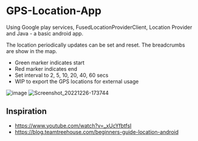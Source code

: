 # GPS-Location-App

Using Google play services, FusedLocationProviderClient, Location Provider and Java - a basic android app.

The location periodically updates can be set and reset. The breadcrumbs are show in the map.
- Green marker indicates start
- Red marker indicates end
- Set interval to 2, 5, 10, 20, 40, 60 secs
- WIP to export the GPS locations for external usage

![image](https://user-images.githubusercontent.com/57990344/202007134-a8a80959-df26-4c26-a8b5-0016ff6fb4a8.png)
![Screenshot_20221226-173744](https://user-images.githubusercontent.com/57990344/210175257-4b6b88b9-4a89-4bb8-a247-352310c3cc01.png)

## Inspiration
- https://www.youtube.com/watch?v=_xUcYfbtfsI
- https://blog.teamtreehouse.com/beginners-guide-location-android
